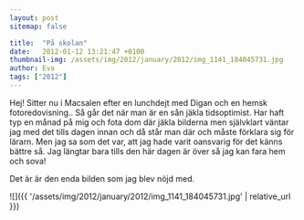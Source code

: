 ```yaml
---
layout: post
sitemap: false

title:  "På skolan"
date:   2012-01-12 13:21:47 +0100
thumbnail-img: /assets/img/2012/january/2012/img_1141_184045731.jpg
author: Eva
tags: ["2012"]
---
```


Hej! Sitter nu i Macsalen efter en lunchdejt med Digan och en hemsk fotoredovisning.. Så går det när man är en sån jäkla tidsoptimist. Har haft typ en månad på mig och fota dom där jäkla bilderna men självklart väntar jag med det tills dagen innan och då står man där och måste förklara sig för lärarn. Men jag sa som det var, att jag hade varit oansvarig för det känns bättre så. Jag längtar bara tills den här dagen är över så jag kan fara hem och sova!






Det är är den enda bilden som jag blev nöjd med.

![]({{ '/assets/img/2012/january/2012/img_1141_184045731.jpg'  | relative_url }})

